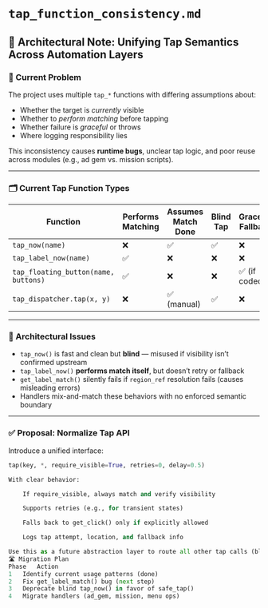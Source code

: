 # `tap_function_consistency.md`
## 📌 Architectural Note: Unifying Tap Semantics Across Automation Layers

### 🧩 Current Problem

The project uses multiple `tap_*` functions with differing assumptions about:

- Whether the target is *currently* visible
- Whether to *perform matching* before tapping
- Whether failure is *graceful* or throws
- Where logging responsibility lies

This inconsistency causes **runtime bugs**, unclear tap logic, and poor reuse across modules (e.g., ad gem vs. mission scripts).

---

### 🗂️ Current Tap Function Types

| Function                        | Performs Matching | Assumes Match Done | Blind Tap | Graceful Fallback | Logging |
|--------------------------------|-------------------|---------------------|-----------|-------------------|---------|
| `tap_now(name)`                 | ❌                | ✅                  | ✅        | ❌                | Partial |
| `tap_label_now(name)`          | ✅                | ❌                  | ❌        | ❌                | ✅      |
| `tap_floating_button(name, buttons)` | ✅        | ❌                  | ❌        | ✅ (if coded)     | ✅      |
| `tap_dispatcher.tap(x, y)`     | ❌                | ✅ (manual)         | ✅        | ❌                | None    |

---

### 🧱 Architectural Issues

- `tap_now()` is fast and clean but **blind** — misused if visibility isn’t confirmed upstream
- `tap_label_now()` **performs match itself**, but doesn’t retry or fallback
- `get_label_match()` silently fails if `region_ref` resolution fails (causes misleading errors)
- Handlers mix-and-match these behaviors with no enforced semantic boundary

---

### ✅ Proposal: Normalize Tap API

Introduce a unified interface:

```python
tap(key, *, require_visible=True, retries=0, delay=0.5)

With clear behavior:

    If require_visible, always match and verify visibility

    Supports retries (e.g., for transient states)

    Falls back to get_click() only if explicitly allowed

    Logs tap attempt, location, and fallback info

Use this as a future abstraction layer to route all other tap calls (blind, label, floating) through a consistent API.
🛣️ Migration Plan
Phase	Action
1	Identify current usage patterns (done)
2	Fix get_label_match() bug (next step)
3	Deprecate blind tap_now() in favor of safe_tap()
4	Migrate handlers (ad_gem, mission, menu ops)
